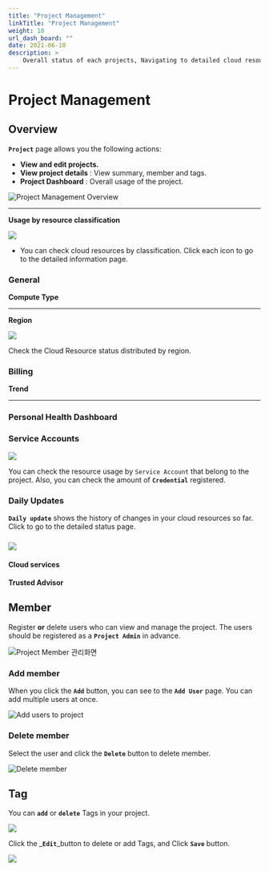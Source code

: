 ```yaml
---
title: "Project Management"
linkTitle: "Project Management"
weight: 10
url_dash_board: "" 
date: 2021-06-10
description: >
    Overall status of each projects, Navigating to detailed cloud resources
---
```


# Project Management

## Overview 

**`Project`** page allows you the following actions:

* **View and edit projects.** 
* **View project details** : View summary, member and tags.
* **Project Dashboard** : Overall usage of the project.

![Project Management Overview](/docs/using_spaceone_console/user_guide/project/project_management_img/2020-08-05-2.26.10.png)

---

**Usage by resource classification**

![](/docs/using_spaceone_console/user_guide/project/project_management_img/2020-08-05-2.54.31.png)

* You can check cloud resources by classification. Click each icon to go to the detailed information page.

### General

**Compute Type**

---

**Region**

![](/docs/using_spaceone_console/user_guide/project/project_management_img/2020-08-05-2.59.08.png)

Check the Cloud Resource status distributed by region.

### **Billing**

**Trend**

---

### Personal Health Dashboard

### 

### Service Accounts

![](/docs/using_spaceone_console/user_guide/project/project_management_img/2020-08-05-3.02.22.png)

You can check the resource usage by `Service Account` that belong to the project. Also, you can check the amount of **`Credential`** registered.

### Daily Updates

**`Daily update`** shows the history of changes in your cloud resources so far. Click to go to the detailed status page.

### 

![](/docs/using_spaceone_console/user_guide/project/project_management_img/2020-08-05-2.57.10.png)

#### 

#### Cloud services

#### Trusted Advisor

## Member

Register **or** delete users who can view and manage the project. The users should be registered as a **`Project Admin`** in advance.

![Project Member &#xAD00;&#xB9AC;&#xD654;&#xBA74;](/docs/using_spaceone_console/user_guide/project/project_management_img/2020-08-05-3.48.21.png)

### Add member

When you click the **`Add`** button, you can see to the **`Add User`** page. You can add multiple users at once.

![Add users to project](/docs/using_spaceone_console/user_guide/project/project_management_img/2020-08-05-3.44.14.png)

### Delete member

Select the user and click the **`Delete`** button to delete member.

![Delete member](/docs/using_spaceone_console/user_guide/project/project_management_img/2020-08-05-5.38.47.png)







## Tag

You can **`add`** or **`delete`** Tags in your project.

![](/docs/using_spaceone_console/user_guide/project/project_management_img/2020-08-05-5.40.40.png)

Click the _**`Edit`**_button to delete or add Tags, and Click **`Save`**  button. 

![](/docs/using_spaceone_console/user_guide/project/project_management_img/2020-08-05-5.43.10.png)


